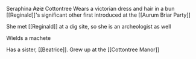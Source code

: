 Seraphina ~~Aziz~~ Cottontree
Wears a victorian dress and hair in a bun
[[Reginald]]'s significant other first introduced at the [[Aurum Briar Party]]

She met [[Reginald]] at a dig site, so she is an archeologist as well 

Wields a machete 

Has a sister, [[Beatrice]]. Grew up at the [[Cottontree Manor]]